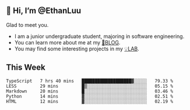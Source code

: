 ## 👋 Hi, I’m @EthanLuu

Glad to meet you.

- I am a junior undergraduate student, majoring in software engineering.
- You can learn more about me at my [📝BLOG](https://blog.ethanloo.cn).
- You may find some interesting projects in my [💡LAB](https://lab.ethanloo.cn).

## This Week
<!--START_SECTION:waka-->
```text
TypeScript   7 hrs 40 mins   ███████████████████▓░░░░░   79.33 % 
LESS         29 mins         █▒░░░░░░░░░░░░░░░░░░░░░░░   05.15 % 
Markdown     20 mins         █░░░░░░░░░░░░░░░░░░░░░░░░   03.46 % 
Python       14 mins         ▓░░░░░░░░░░░░░░░░░░░░░░░░   02.51 % 
HTML         12 mins         ▓░░░░░░░░░░░░░░░░░░░░░░░░   02.19 % 
```
<!--END_SECTION:waka-->
